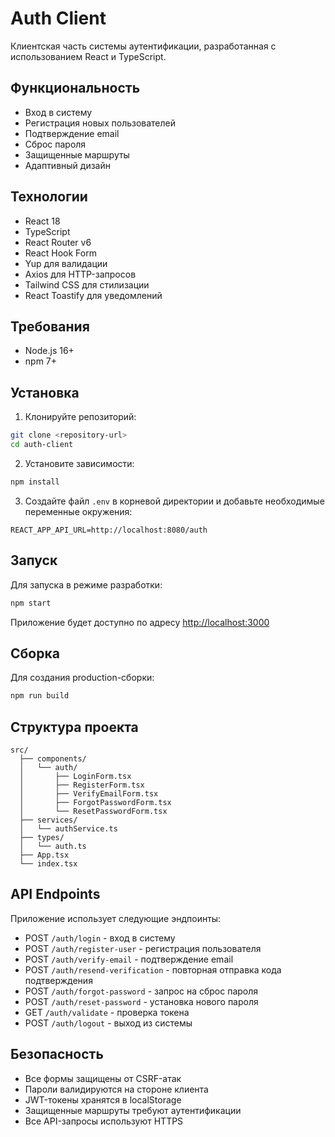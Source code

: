 # Auth Client

Клиентская часть системы аутентификации, разработанная с использованием React и TypeScript.

## Функциональность

- Вход в систему
- Регистрация новых пользователей
- Подтверждение email
- Сброс пароля
- Защищенные маршруты
- Адаптивный дизайн

## Технологии

- React 18
- TypeScript
- React Router v6
- React Hook Form
- Yup для валидации
- Axios для HTTP-запросов
- Tailwind CSS для стилизации
- React Toastify для уведомлений

## Требования

- Node.js 16+
- npm 7+

## Установка

1. Клонируйте репозиторий:
```bash
git clone <repository-url>
cd auth-client
```

2. Установите зависимости:
```bash
npm install
```

3. Создайте файл `.env` в корневой директории и добавьте необходимые переменные окружения:
```env
REACT_APP_API_URL=http://localhost:8080/auth
```

## Запуск

Для запуска в режиме разработки:
```bash
npm start
```

Приложение будет доступно по адресу [http://localhost:3000](http://localhost:3000)

## Сборка

Для создания production-сборки:
```bash
npm run build
```

## Структура проекта

```
src/
  ├── components/
  │   └── auth/
  │       ├── LoginForm.tsx
  │       ├── RegisterForm.tsx
  │       ├── VerifyEmailForm.tsx
  │       ├── ForgotPasswordForm.tsx
  │       └── ResetPasswordForm.tsx
  ├── services/
  │   └── authService.ts
  ├── types/
  │   └── auth.ts
  ├── App.tsx
  └── index.tsx
```

## API Endpoints

Приложение использует следующие эндпоинты:

- POST `/auth/login` - вход в систему
- POST `/auth/register-user` - регистрация пользователя
- POST `/auth/verify-email` - подтверждение email
- POST `/auth/resend-verification` - повторная отправка кода подтверждения
- POST `/auth/forgot-password` - запрос на сброс пароля
- POST `/auth/reset-password` - установка нового пароля
- GET `/auth/validate` - проверка токена
- POST `/auth/logout` - выход из системы

## Безопасность

- Все формы защищены от CSRF-атак
- Пароли валидируются на стороне клиента
- JWT-токены хранятся в localStorage
- Защищенные маршруты требуют аутентификации
- Все API-запросы используют HTTPS
